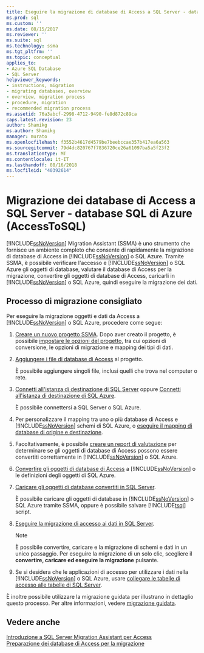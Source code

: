 ```yaml
---
title: Eseguire la migrazione di database di Access a SQL Server - database SQL di Azure | Microsoft Docs
ms.prod: sql
ms.custom: ''
ms.date: 08/15/2017
ms.reviewer: ''
ms.suite: sql
ms.technology: ssma
ms.tgt_pltfrm: ''
ms.topic: conceptual
applies_to:
- Azure SQL Database
- SQL Server
helpviewer_keywords:
- instructions, migration
- migrating databases, overview
- overview, migration process
- procedure, migration
- recommended migration process
ms.assetid: 76a3abcf-2998-4712-9490-fe8d872c89ca
caps.latest.revision: 23
author: Shamikg
ms.author: Shamikg
manager: murato
ms.openlocfilehash: f3552b4617d4579be7beebccae357b417ea6a563
ms.sourcegitcommit: 79d4dc820767f7836720ce26a61097ba5a5f23f2
ms.translationtype: MT
ms.contentlocale: it-IT
ms.lasthandoff: 08/16/2018
ms.locfileid: "40392614"
---
```

# <a name="migrating-access-databases-to-sql-server---azure-sql-db-accesstosql"></a>Migrazione dei database di Access a SQL Server - database SQL di Azure (AccessToSQL)
[!INCLUDE[ssNoVersion](../../includes/ssnoversion-md.md)] Migration Assistant (SSMA) è uno strumento che fornisce un ambiente completo che consente di rapidamente la migrazione di database di Access in [!INCLUDE[ssNoVersion](../../includes/ssnoversion-md.md)] o SQL Azure. Tramite SSMA, è possibile verificare l'accesso e [!INCLUDE[ssNoVersion](../../includes/ssnoversion-md.md)] o SQL Azure gli oggetti di database, valutare il database di Access per la migrazione, convertire gli oggetti di database di Access, caricarli in [!INCLUDE[ssNoVersion](../../includes/ssnoversion-md.md)] o SQL Azure, quindi eseguire la migrazione dei dati.  
  
## <a name="recommended-migration-process"></a>Processo di migrazione consigliato  
Per eseguire la migrazione oggetti e dati da Access a [!INCLUDE[ssNoVersion](../../includes/ssnoversion-md.md)] o SQL Azure, procedere come segue:  
  
1.  [Creare un nuovo progetto SSMA](creating-and-managing-projects-accesstosql.md). Dopo aver creato il progetto, è possibile [impostare le opzioni del progetto](setting-conversion-and-migration-options-accesstosql.md), tra cui opzioni di conversione, le opzioni di migrazione e mapping dei tipi di dati.  
  
2.  [Aggiungere i file di database di Access](adding-and-removing-access-database-files-accesstosql.md) al progetto.  
  
    È possibile aggiungere singoli file, inclusi quelli che trova nel computer o rete.  
  
3.  [Connetti all'istanza di destinazione di SQL Server](connecting-to-sql-server-accesstosql.md) oppure [Connetti all'istanza di destinazione di SQL Azure](connecting-to-azure-sql-db-accesstosql.md).  
  
    È possibile connettersi a SQL Server o SQL Azure.  
  
4.  Per personalizzare il mapping tra uno o più database di Access e [!INCLUDE[ssNoVersion](../../includes/ssnoversion-md.md)] schemi di SQL Azure, o [eseguire il mapping di database di origine e destinazione](mapping-source-and-target-databases-accesstosql.md).  
  
5.  Facoltativamente, è possibile [creare un report di valutazione](assessing-access-database-objects-for-conversion-accesstosql.md) per determinare se gli oggetti di database di Access possono essere convertiti correttamente in [!INCLUDE[ssNoVersion](../../includes/ssnoversion-md.md)] o SQL Azure.  
  
6.  [Convertire gli oggetti di database di Access](converting-access-database-objects-accesstosql.md) a [!INCLUDE[ssNoVersion](../../includes/ssnoversion-md.md)] o le definizioni degli oggetti di SQL Azure.  
  
7.  [Caricare gli oggetti di database convertiti in SQL Server](loading-converted-database-objects-into-sql-server-accesstosql.md).  
  
    È possibile caricare gli oggetti di database in [!INCLUDE[ssNoVersion](../../includes/ssnoversion-md.md)] o SQL Azure tramite SSMA, oppure è possibile salvare [!INCLUDE[tsql](../../includes/tsql-md.md)] script.  
  
8.  [Eseguire la migrazione di accesso ai dati in SQL Server](migrating-access-data-into-sql-server-azure-sql-db-accesstosql.md).  
  
    > [!NOTE]  
    > È possibile convertire, caricare e la migrazione di schemi e dati in un unico passaggio. Per eseguire la migrazione di un solo clic, scegliere il **convertire, caricare ed eseguire la migrazione** pulsante.  
  
9. Se si desidera che le applicazioni di accesso per utilizzare i dati nella [!INCLUDE[ssNoVersion](../../includes/ssnoversion-md.md)] o SQL Azure, usare [collegare le tabelle di accesso alle tabelle di SQL Server](linking-access-applications-to-sql-server-azure-sql-db-accesstosql.md).  
  
È inoltre possibile utilizzare la migrazione guidata per illustrano in dettaglio questo processo. Per altre informazioni, vedere [migrazione guidata](migration-wizard-accesstosql.md).  
  
## <a name="see-also"></a>Vedere anche  
[Introduzione a SQL Server Migration Assistant per Access](getting-started-with-sql-server-migration-assistant-for-access-accesstosql.md)  
[Preparazione dei database di Access per la migrazione](preparing-access-databases-for-migration-accesstosql.md)
